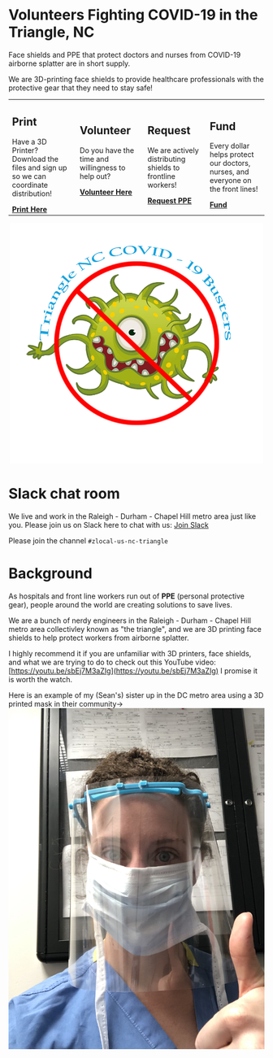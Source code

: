# Volunteers Fighting COVID-19 in the Triangle, NC

Face shields and PPE that protect doctors and nurses from COVID-19 airborne splatter are in short supply.

We are 3D-printing face shields to provide healthcare professionals with the protective gear that they need to stay safe!

<table>
<tr>
<td>
<h2>Print</h2>

Have a 3D Printer? Download the files and sign up so we can coordinate distribution!

<div id="button"><b><a href="docs/print.html">Print Here</a></b></div>

</td>
<td>

<h2>Volunteer</h2>

Do you have the time and willingness to help out?

<div id="button"><b><a href="https://forms.gle/CwF7hVyBP1fBB49A9">Volunteer Here</a></b></div><br>

</td>
<td>

<h2>Request</h2>

We are actively distributing shields to frontline workers!

<div id="button"><b><a href="https://forms.gle/ZrBaD8XHApYGEsFa6">Request PPE</a></b></div>

</td>
<td>

<h2>Fund</h2>

Every dollar helps protect our doctors, nurses, and everyone on the front lines!

<div id="button"><b><a href="docs/fund.html">Fund</a></b></div>
</td>
</tr>

</table>

<center><img src="images/covid-logo.png" width="500px" border="0"></center>



# Slack chat room

We live and work in the Raleigh - Durham - Chapel Hill metro area just like you.  Please join us on Slack here to chat with us: [Join Slack](https://join.slack.com/t/masksfordocs/shared_invite/zt-dcwc740h-jZtGkDZl8NMGUKzgRXX56g)

Please join the channel `#zlocal-us-nc-triangle`

# Background

As hospitals and front line workers run out of **PPE** (personal protective gear), people around the world are creating solutions to save lives.

We are a bunch of nerdy engineers in the Raleigh - Durham - Chapel Hill metro area collectivley known as "the triangle", and we are 3D printing face shields to help protect workers from airborne splatter.  

I highly recommend it if you are unfamiliar with 3D printers, face shields, and what we are trying to do to check out this YouTube video: [https://youtu.be/sbEj7M3aZIg](https://youtu.be/sbEj7M3aZIg)  I promise it is worth the watch.

Here is an example of my (Sean's) sister up in the DC metro area using a 3D printed mask in their community->
![mask example](images/callan_mask.jpg)
